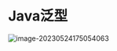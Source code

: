 # Java泛型

![image-20230524175054063](C:\Users\JW\AppData\Roaming\Typora\typora-user-images\image-20230524175054063.png)